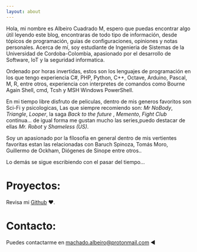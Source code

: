 ```yaml
---
layout: about
---
```


Hola, mi nombre es Albeiro Cuadrado M, espero que puedas encontrar algo útil leyendo este blog, encontraras de todo tipo de información, desde tópicos de programación, guias de configuraciones, opiniones y notas personales. Acerca de mí, soy estudiante de Ingenieria de Sistemas de la Universidad de Cordoba-Colombia, apasionado por el desarrollo de Software, IoT y la seguridad informatica. 

Ordenado por horas invertidas, estos son los lenguajes de programación en los que tengo experiencia C#, PHP, Python, C++, Octave, Arduino, Pascal, M, R, entre otros, experiencia con interpretes de comandos como  Bourne Again Shell, cmd, Tcsh y MSH Windows PowerShell. 

En mi tiempo libre disfruto de peliculas, dentro de mis generos favoritos son Sci-Fi y psicologicas, Las que siempre recomiendo son: *Mr NoBody*, *Triangle*, *Looper*, la saga *Back to the future* , *Memento*, *Fight Club* continua...  de igual forma me gustan mucho las series,puedo destacar de ellas *Mr. Robot* y *Shameless (US)*. 

Soy un apasionado por la fílosofia en general  dentro de mis vertientes favoritas estan las relacionadas con Baruch Spinoza, Tomás Moro, Guillermo de Ockham, Diógenes de Sinope entre otros..

Lo demás se sigue escribiendo con el pasar del tiempo...

# Proyectos:
Revisa mi [Github](https://github.com/albcm) ♥.

# Contacto:
Puedes contactarme en [machado.albeiro@protonmail.com](https://albcm.github.io/me/) ◄
